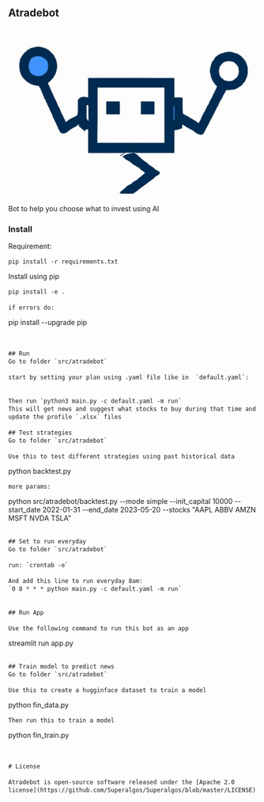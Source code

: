 ## Atradebot

![image](img/Atradebot.jpg)

Bot to help you choose what to invest using AI 

### Install

Requirement:

```
pip install -r requirements.txt
```

Install using pip
```
pip install -e .

if errors do:
```
pip install --upgrade pip
```


## Run 
Go to folder `src/atradebot`

start by setting your plan using .yaml file like in  `default.yaml`: 


Then run `python3 main.py -c default.yaml -m run`
This will get news and suggest what stocks to buy during that time and update the profile `.xlsx` files

## Test strategies
Go to folder `src/atradebot`

Use this to test different strategies using past historical data
```
python backtest.py
```
more params:

```
python src/atradebot/backtest.py --mode simple --init_capital 10000 --start_date 2022-01-31 --end_date 2023-05-20 --stocks "AAPL ABBV AMZN MSFT NVDA TSLA"
```

## Set to run everyday
Go to folder `src/atradebot`

run: `crontab -e`

And add this line to run everyday 8am: 
`0 8 * * * python main.py -c default.yaml -m run`


## Run App

Use the following command to run this bot as an app

```
streamlit run app.py
```

## Train model to predict news 
Go to folder `src/atradebot`

Use this to create a hugginface dataset to train a model
```
python fin_data.py
```
Then run this to train a model
```
python fin_train.py
```


# License

Atradebot is open-source software released under the [Apache 2.0 license](https://github.com/Superalgos/Superalgos/blob/master/LICENSE)